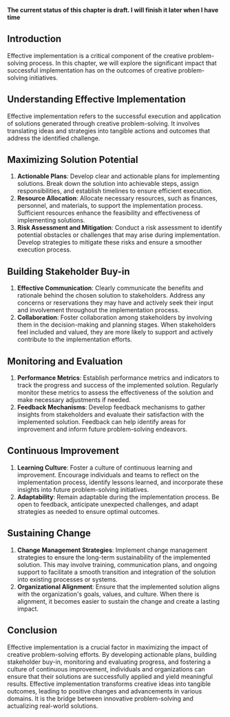 **The current status of this chapter is draft. I will finish it later when I have time**

Introduction
------------

Effective implementation is a critical component of the creative problem-solving process. In this chapter, we will explore the significant impact that successful implementation has on the outcomes of creative problem-solving initiatives.

Understanding Effective Implementation
--------------------------------------

Effective implementation refers to the successful execution and application of solutions generated through creative problem-solving. It involves translating ideas and strategies into tangible actions and outcomes that address the identified challenge.

Maximizing Solution Potential
-----------------------------

1. **Actionable Plans**: Develop clear and actionable plans for implementing solutions. Break down the solution into achievable steps, assign responsibilities, and establish timelines to ensure efficient execution.
2. **Resource Allocation**: Allocate necessary resources, such as finances, personnel, and materials, to support the implementation process. Sufficient resources enhance the feasibility and effectiveness of implementing solutions.
3. **Risk Assessment and Mitigation**: Conduct a risk assessment to identify potential obstacles or challenges that may arise during implementation. Develop strategies to mitigate these risks and ensure a smoother execution process.

Building Stakeholder Buy-in
---------------------------

1. **Effective Communication**: Clearly communicate the benefits and rationale behind the chosen solution to stakeholders. Address any concerns or reservations they may have and actively seek their input and involvement throughout the implementation process.
2. **Collaboration**: Foster collaboration among stakeholders by involving them in the decision-making and planning stages. When stakeholders feel included and valued, they are more likely to support and actively contribute to the implementation efforts.

Monitoring and Evaluation
-------------------------

1. **Performance Metrics**: Establish performance metrics and indicators to track the progress and success of the implemented solution. Regularly monitor these metrics to assess the effectiveness of the solution and make necessary adjustments if needed.
2. **Feedback Mechanisms**: Develop feedback mechanisms to gather insights from stakeholders and evaluate their satisfaction with the implemented solution. Feedback can help identify areas for improvement and inform future problem-solving endeavors.

Continuous Improvement
----------------------

1. **Learning Culture**: Foster a culture of continuous learning and improvement. Encourage individuals and teams to reflect on the implementation process, identify lessons learned, and incorporate these insights into future problem-solving initiatives.
2. **Adaptability**: Remain adaptable during the implementation process. Be open to feedback, anticipate unexpected challenges, and adapt strategies as needed to ensure optimal outcomes.

Sustaining Change
-----------------

1. **Change Management Strategies**: Implement change management strategies to ensure the long-term sustainability of the implemented solution. This may involve training, communication plans, and ongoing support to facilitate a smooth transition and integration of the solution into existing processes or systems.
2. **Organizational Alignment**: Ensure that the implemented solution aligns with the organization's goals, values, and culture. When there is alignment, it becomes easier to sustain the change and create a lasting impact.

Conclusion
----------

Effective implementation is a crucial factor in maximizing the impact of creative problem-solving efforts. By developing actionable plans, building stakeholder buy-in, monitoring and evaluating progress, and fostering a culture of continuous improvement, individuals and organizations can ensure that their solutions are successfully applied and yield meaningful results. Effective implementation transforms creative ideas into tangible outcomes, leading to positive changes and advancements in various domains. It is the bridge between innovative problem-solving and actualizing real-world solutions.
